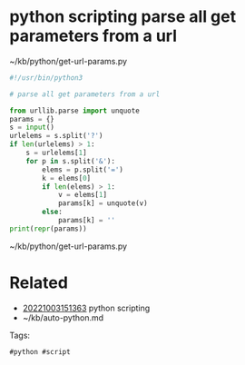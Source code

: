 # python scripting parse all get parameters from a url
~/kb/python/get-url-params.py
```python
#!/usr/bin/python3

# parse all get parameters from a url

from urllib.parse import unquote
params = {}
s = input()
urlelems = s.split('?')
if len(urlelems) > 1:
    s = urlelems[1]
    for p in s.split('&'):
        elems = p.split('=')
        k = elems[0]
        if len(elems) > 1:
            v = elems[1]
            params[k] = unquote(v)
        else:
            params[k] = ''
print(repr(params))
```

~/kb/python/get-url-params.py
# Related

- [20221003151363](/zet/20221003151363/README.md) python scripting
- ~/kb/auto-python.md

Tags:

    #python #script 
